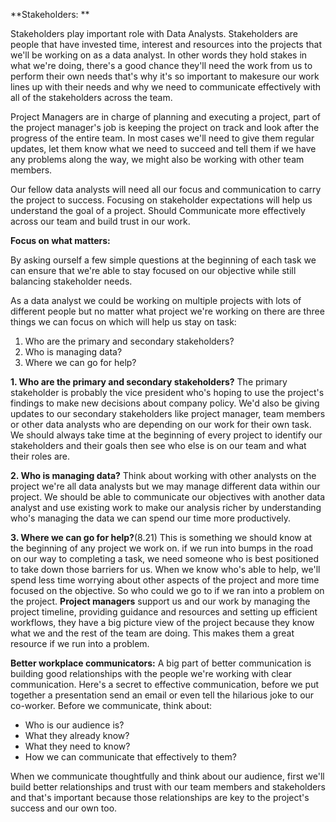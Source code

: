 **Stakeholders: **

Stakeholders play important role with Data Analysts. Stakeholders are people that have invested time, interest and resources into the projects that we'll be working on as a data analyst. In other words they hold stakes in what we're doing, there's a good chance they'll need the work from us to perform their own needs that's why it's so important to makesure our work lines up with their needs and why we need to communicate effectively with all of the stakeholders across the team. 

Project Managers are in charge of planning and executing a project, part of the project manager's job is keeping the project on track and look after the progress of the entire team. In most cases we'll need to give them regular updates, let them know what we need to succeed and tell them if we have any problems along the way, we might also be working with other team members. 

Our fellow data analysts will need all our focus and communication to carry the project to success. Focusing on stakeholder expectations will help us understand the goal of a project. Should Communicate more effectively across our team and build trust in our work. 

**Focus on what matters:**

By asking ourself a few simple questions at the beginning of each task we can ensure that we're able to stay focused on our objective while still balancing stakeholder needs. 

As a data analyst we could be working on multiple projects with lots of different people but no matter what project we're working on there are three things we can focus on which will help us stay on task:
  1. Who are the primary and secondary stakeholders?
  2. Who is managing data?
  3. Where we can go for help?
  
**1. Who are the primary and secondary stakeholders?**
   The primary stakeholder is probably the vice president who's hoping to use the project's findings to make new decisions about company policy. We'd also be giving updates to  our secondary stakeholders like project manager, team members or other data analysts who are depending on our work for their own task. We should always take time at the beginning of every project to identify our stakeholders and their goals then see who else is on our team and what their roles are.
   
**2. Who is managing data?**
  Think about working with other analysts on the project we're all data analysts but we may manage different data within our project. We should be able to communicate our objectives with another data analyst and use existing work to make our analysis richer by understanding who's managing the data we can spend our time more productively.
  
 **3. Where we can go for help?**(8.21)
  This is something we should know at the beginning of any project we work on. if we run into bumps in the road on our way to completing a task, we need someone who is best positioned to take down those barriers for us. When we know who's able to help, we'll spend less time worrying about other aspects of the project and more time focused on the objective. So who could we go to if we ran into a problem on the project. **Project managers** support us and our work by managing the project timeline, providing guidance and resources and setting up efficient workflows, they have a big picture view of the project because they know what we and the rest of the team are doing. This makes them a great resource if we run into a problem. 
  
**Better workplace communicators:**
A big part of better communication is building good relationships with the people we're working with clear communication. 
Here's a secret to effective communication, before we put together a presentation send an email or even tell the hilarious joke to our co-worker.
Before we communicate, think about:
+ Who is our audience is?
+ What they already know?
+ What they need to know?
+ How we can communicate that effectively to them?

When we communicate thoughtfully and think about our audience, first we'll build better relationships and trust with our team members and stakeholders and that's important because those relationships are key to the project's success and our own too. 
